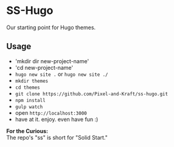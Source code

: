 # SS-Hugo

Our starting point for Hugo themes.

## Usage

- 'mkdir dir new-project-name'
- 'cd new-project-name'
- `hugo new site .` or `hugo new site ./`
- `mkdir themes`
- `cd themes`
- `git clone https://github.com/Pixel-and-Kraft/ss-hugo.git`
- `npm install`
- `gulp watch`
- open `http://localhost:3000`
- have at it. enjoy. even have fun :)


**For the Curious:**  
The repo's "ss" is short for "Solid Start."
